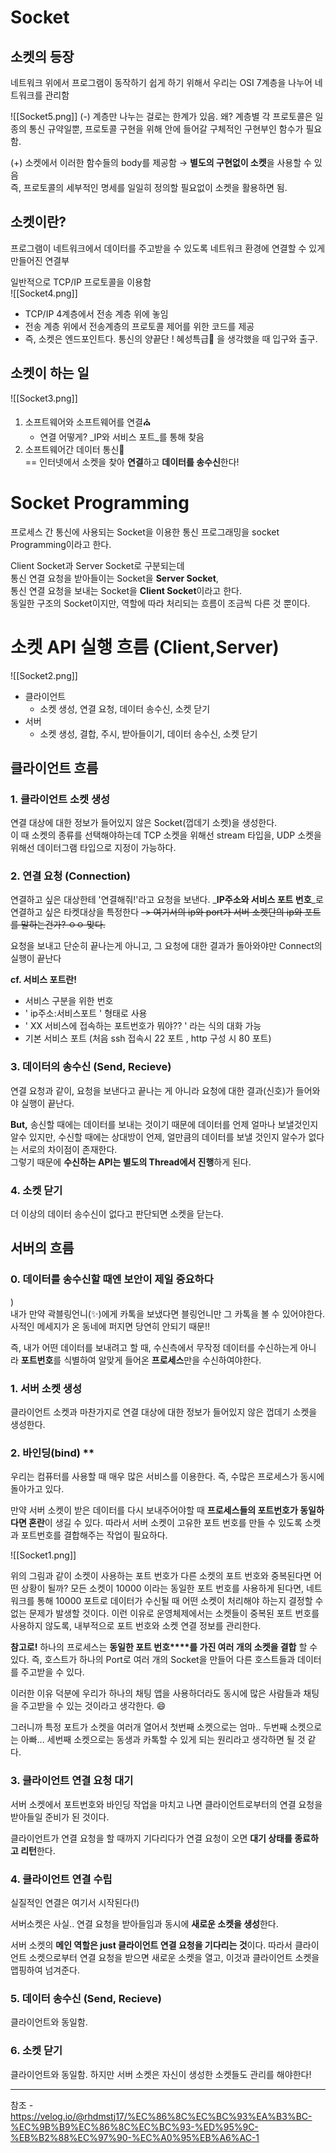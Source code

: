 # Socket

## 소켓의 등장

네트워크 위에서 프로그램이 동작하기 쉽게 하기 위해서 우리는 OSI 7계층을 나누어 네트워크를 관리함  

![[Socket5.png]]
(-) 계층만 나누는 걸로는 한계가 있음. 왜? 계층별 각 프로토콜은 일종의 통신 규약일뿐, 프로토콜 구현을 위해 안에 들어갈 구체적인 구현부인 함수가 필요함.

(+) 소켓에서 이러한 함수들의 body를 제공함 → **별도의 구현없이 소켓**을 사용할 수 있음  
즉, 프로토콜의 세부적인 명세를 일일히 정의할 필요없이 소켓을 활용하면 됨.

## 소켓이란?

프로그램이 네트워크에서 데이터를 주고받을 수 있도록 네트워크 환경에 연결할 수 있게 만들어진 연결부

일반적으로 TCP/IP 프로토콜을 이용함  
![[Socket4.png]]

- TCP/IP 4계층에서 전송 계층 위에 놓임
- 전송 계층 위에서 전송계층의 프로토콜 제어를 위한 코드를 제공
- 즉, 소켓은 엔드포인트다. 통신의 양끝단 ! 혜성특급🎢 을 생각했을 때 입구와 출구.

## 소켓이 하는 일

![[Socket3.png]]

1. 소프트웨어와 소프트웨어를 연결⛪️
    - 연결 어떻게? _IP와 서비스 포트_를 통해 찾음
2. 소프트웨어간 데이터 통신🕍  
    == 인터넷에서 소켓을 찾아 **연결**하고 **데이터를 송수신**한다!

# Socket Programming

프로세스 간 통신에 사용되는 Socket을 이용한 통신 프로그래밍을 socket Programming이라고 한다.

Client Socket과 Server Socket로 구분되는데  
통신 연결 요청을 받아들이는 Socket을 **Server Socket**,  
통신 연결 요청을 보내는 Socket을 **Client Socket**이라고 한다.  
동일한 구조의 Socket이지만, 역할에 따라 처리되는 흐름이 조금씩 다른 것 뿐이다.

# 소켓 API 실행 흐름 (Client,Server)

![[Socket2.png]]


- 클라이언트  
    - 소켓 생성, 연결 요청, 데이터 송수신, 소켓 닫기
- 서버  
    - 소켓 생성, 결합, 주시, 받아들이기, 데이터 송수신, 소켓 닫기

## 클라이언트 흐름

### 1. 클라이언트 소켓 생성

연결 대상에 대한 정보가 들어있지 않은 Socket(껍데기 소켓)을 생성한다.  
이 때 소켓의 종류를 선택해야하는데 TCP 소켓을 위해선 stream 타입을, UDP 소켓을 위해선 데이터그램 타입으로 지정이 가능하다.

### 2. 연결 요청 (Connection)

연결하고 싶은 대상한테 '연결해줘!'라고 요청을 보낸다. _**IP주소와 서비스 포트 번호**_로 연결하고 싶은 타켓대상을 특정한다 ~~-> 여기서의 ip와 port가 서버 소켓단의 ip와 포트를 말하는건가? ㅇㅇ 맞다.~~

요청을 보내고 단순히 끝나는게 아니고, 그 요청에 대한 결과가 돌아와야만 Connect의 실행이 끝난다

**cf. 서비스 포트란!**

- 서비스 구분을 위한 번호
- ' ip주소:서비스포트 ' 형태로 사용
- ' XX 서비스에 접속하는 포트번호가 뭐야?? ' 라는 식의 대화 가능
- 기본 서비스 포트 (처음 ssh 접속시 22 포트 , http 구성 시 80 포트)

### 3. 데이터의 송수신 (Send, Recieve)

연결 요청과 같이, 요청을 보낸다고 끝나는 게 아니라 요청에 대한 결과(신호)가 들어와야 실행이 끝난다.

**But,** 송신할 때에는 데이터를 보내는 것이기 때문에 데이터를 언제 얼마나 보낼것인지 알수 있지만, 수신할 때에는 상대방이 언제, 얼만큼의 데이터를 보낼 것인지 알수가 없다는 서로의 차이점이 존재한다.  
그렇기 때문에 **수신하는 API는 별도의 Thread에서 진행**하게 된다.

### 4. 소켓 닫기

더 이상의 데이터 송수신이 없다고 판단되면 소켓을 닫는다.

## 서버의 흐름

### 0. 데이터를 송수신할 때엔 보안이 제일 중요하다

)  
내가 만약 곽블링언니(✨)에게 카톡을 보냈다면 블링언니만 그 카톡을 볼 수 있어야한다. 사적인 메세지가 온 동네에 퍼지면 당연히 안되기 때문!!

즉, 내가 어떤 데이터를 보내려고 할 때, 수신측에서 무작정 데이터를 수신하는게 아니라 **포트번호**를 식별하여 알맞게 들어온 **프로세스**만을 수신하여야한다.

### 1. 서버 소켓 생성

클라이언트 소켓과 마찬가지로 연결 대상에 대한 정보가 들어있지 않은 껍데기 소켓을 생성한다.

### 2. 바인딩(bind) **

우리는 컴퓨터를 사용할 때 매우 많은 서비스를 이용한다. 즉, 수많은 프로세스가 동시에 돌아가고 있다.

만약 서버 소켓이 받은 데이터를 다시 보내주어야할 때 **프로세스들의 포트번호가 동일하다면 혼란**이 생길 수 있다. 따라서 서버 소켓이 고유한 포트 번호를 만들 수 있도록 소켓과 포트번호를 결합해주는 작업이 필요하다.

![[Socket1.png]]

위의 그림과 같이 소켓이 사용하는 포트 번호가 다른 소켓의 포트 번호와 중복된다면 어떤 상황이 될까? 모든 소켓이 10000 이라는 동일한 포트 번호를 사용하게 된다면, 네트워크를 통해 10000 포트로 데이터가 수신될 때 어떤 소켓이 처리해야 하는지 결정할 수 없는 문제가 발생할 것이다. 이런 이유로 운영체제에서는 소켓들이 중복된 포트 번호를 사용하지 않도록, 내부적으로 포트 번호와 소켓 연결 정보를 관리한다.

**참고로!** 하나의 프로세스는 **동일한 포트 번호****를 가진 여러 개의 소켓을 결합** 할 수 있다. 즉, 호스트가 하나의 Port로 여러 개의 Socket을 만들어 다른 호스트들과 데이터를 주고받을 수 있다.

이러한 이유 덕분에 우리가 하나의 채팅 앱을 사용하더라도 동시에 많은 사람들과 채팅을 주고받을 수 있는 것이라고 생각한다. 😄

그러니까 특정 포트가 소켓을 여러개 열어서 첫번째 소켓으로는 엄마.. 두번째 소켓으로는 아빠... 세번째 소켓으로는 동생과 카톡할 수 있게 되는 원리라고 생각하면 될 것 같다.

### 3. 클라이언트 연결 요청 대기

서버 소켓에서 포트번호와 바인딩 작업을 마치고 나면 클라이언트로부터의 연결 요청을 받아들일 준비가 된 것이다.

클라이언트가 연결 요청을 할 때까지 기다리다가 연결 요청이 오면 **대기 상태를 종료하고 리턴**한다.

### 4. 클라이언트 연결 수립

실질적인 연결은 여기서 시작된다(!)

서버소켓은 사실.. 연결 요청을 받아들임과 동시에 **새로운 소켓을 생성**한다.

서버 소켓의 **메인 역할은 just 클라이언트 연결 요청을 기다리는 것**이다. 따라서 클라이언트 소켓으로부터 연결 요청을 받으면 새로운 소켓을 열고, 이것과 클라이언트 소켓을 맵핑하여 넘겨준다.

### 5. 데이터 송수신 (Send, Recieve)

클라이언트와 동일함.

### 6. 소켓 닫기

클라이언트와 동일함. 하지만 서버 소켓은 자신이 생성한 소켓들도 관리를 해야한다!


---
참조 - https://velog.io/@rhdmstj17/%EC%86%8C%EC%BC%93%EA%B3%BC-%EC%9B%B9%EC%86%8C%EC%BC%93-%ED%95%9C-%EB%B2%88%EC%97%90-%EC%A0%95%EB%A6%AC-1

